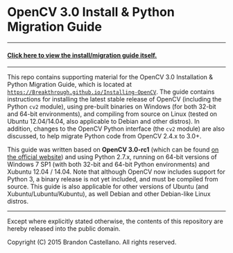 # OpenCV 3.0 Install & Python Migration Guide

----------------------------------------------------------

#### [**Click here to view the install/migration guide itself.**](https://Breakthrough.github.io/Installing-OpenCV)

----------------------------------------------------------

This repo contains supporting material for the OpenCV 3.0 Installation & Python Migration Guide, which is located at [`https://Breakthrough.github.io/Installing-OpenCV`](https://Breakthrough.github.io/Installing-OpenCV).  The guide contains instructions for installing the latest stable release of OpenCV (including the Python `cv2` module), using pre-built binaries on Windows (for both 32-bit and 64-bit environments), and compiling from source on Linux (tested on Ubuntu 12.04/14.04, also applicable to Debian and other distros).  In addition, changes to the OpenCV Python interface (the `cv2` module) are also discussed, to help migrate Python code from OpenCV 2.4.x to 3.0+.

This guide was written based on **OpenCV 3.0-rc1** (which can be found [on the official website](http://opencv.org/downloads.html)) and using Python 2.7.x, running on 64-bit versions of Windows 7 SP1 (with both 32-bit and 64-bit Python environments) and Xubuntu 12.04 / 14.04.  Note that although OpenCV now includes support for Python 3, a binary release is not yet included, and must be compiled from source.  This guide is also applicable for other versions of Ubuntu (and Xubuntu/Lubuntu/Kubuntu), as well Debian and other Debian-like Linux distros.

----------------------------------------------------------

Except where explicitly stated otherwise, the contents of this repository are hereby released into the public domain.

Copyright (C) 2015 Brandon Castellano.  All rights reserved.
